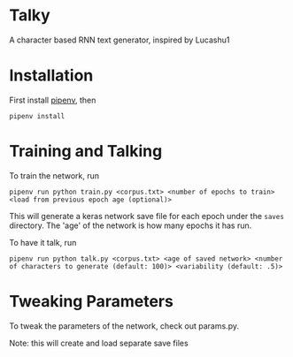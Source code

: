 # Talky
A character based RNN text generator, inspired by Lucashu1

# Installation
First install [pipenv](https://pypi.python.org/pypi/pipenv), then

`pipenv install`

# Training and Talking
To train the network, run

`pipenv run python train.py <corpus.txt> <number of epochs to train> <load from previous epoch age (optional)>`

This will generate a keras network save file for each epoch under the `saves` directory.  The 'age' of the network is how many epochs it has run.

To have it talk, run

`pipenv run python talk.py <corpus.txt> <age of saved network> <number of characters to generate (default: 100)> <variability (default: .5)>`

# Tweaking Parameters
To tweak the parameters of the network, check out params.py.

Note: this will create and load separate save files
